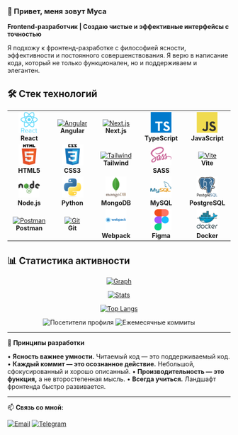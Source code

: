 ### 👋 Привет, меня зовут Муса

**Frontend-разработчик | Создаю чистые и эффективные интерфейсы с точностью**

Я подхожу к фронтенд-разработке с философией ясности, эффективности и постоянного совершенствования. Я верю в написание кода, который не только функционален, но и поддерживаем и элегантен.





## 🛠️ Стек технологий

<table align="center">
  <tr>
    <td align="center" width="96">
      <a href="#">
        <img src="https://raw.githubusercontent.com/devicons/devicon/master/icons/react/react-original-wordmark.svg" width="48" height="48" alt="React" />
      </a>
      <br><strong>React</strong>
    </td>
    <td align="center" width="96">
      <a href="#">
        <img src="https://angular.io/assets/images/logos/angular/angular.svg" width="48" height="48" alt="Angular" />
      </a>
      <br><strong>Angular</strong>
    </td>
    <td align="center" width="96">
      <a href="#">
        <img src="https://cdn.worldvectorlogo.com/logos/nextjs-2.svg" width="48" height="48" alt="Next.js" />
      </a>
      <br><strong>Next.js</strong>
    </td>
    <td align="center" width="96">
      <a href="#">
        <img src="https://raw.githubusercontent.com/devicons/devicon/master/icons/typescript/typescript-original.svg" width="48" height="48" alt="TypeScript" />
      </a>
      <br><strong>TypeScript</strong>
    </td>
    <td align="center" width="96">
      <a href="#">
        <img src="https://raw.githubusercontent.com/devicons/devicon/master/icons/javascript/javascript-original.svg" width="48" height="48" alt="JavaScript" />
      </a>
      <br><strong>JavaScript</strong>
    </td>
  </tr>
  <tr>
    <td align="center" width="96">
      <a href="#">
        <img src="https://raw.githubusercontent.com/devicons/devicon/master/icons/html5/html5-original-wordmark.svg" width="48" height="48" alt="HTML5" />
      </a>
      <br><strong>HTML5</strong>
    </td>
    <td align="center" width="96">
      <a href="#">
        <img src="https://raw.githubusercontent.com/devicons/devicon/master/icons/css3/css3-original-wordmark.svg" width="48" height="48" alt="CSS3" />
      </a>
      <br><strong>CSS3</strong>
    </td>
    <td align="center" width="96">
      <a href="#">
        <img src="https://www.vectorlogo.zone/logos/tailwindcss/tailwindcss-icon.svg" width="48" height="48" alt="Tailwind" />
      </a>
      <br><strong>Tailwind</strong>
    </td>
    <td align="center" width="96">
      <a href="#">
        <img src="https://raw.githubusercontent.com/devicons/devicon/master/icons/sass/sass-original.svg" width="48" height="48" alt="SASS" />
      </a>
      <br><strong>SASS</strong>
    </td>
    <td align="center" width="96">
      <a href="#">
        <img src="https://vitejs.dev/logo.svg" width="48" height="48" alt="Vite" />
      </a>
      <br><strong>Vite</strong>
    </td>
  </tr>
  <tr>
    <td align="center" width="96">
      <a href="#">
        <img src="https://raw.githubusercontent.com/devicons/devicon/master/icons/nodejs/nodejs-original-wordmark.svg" width="48" height="48" alt="Node.js" />
      </a>
      <br><strong>Node.js</strong>
    </td>
    <td align="center" width="96">
      <a href="#">
        <img src="https://raw.githubusercontent.com/devicons/devicon/master/icons/python/python-original.svg" width="48" height="48" alt="Python" />
      </a>
      <br><strong>Python</strong>
    </td>
    <td align="center" width="96">
      <a href="#">
        <img src="https://raw.githubusercontent.com/devicons/devicon/master/icons/mongodb/mongodb-original-wordmark.svg" width="48" height="48" alt="MongoDB" />
      </a>
      <br><strong>MongoDB</strong>
    </td>
    <td align="center" width="96">
      <a href="#">
        <img src="https://raw.githubusercontent.com/devicons/devicon/master/icons/mysql/mysql-original-wordmark.svg" width="48" height="48" alt="MySQL" />
      </a>
      <br><strong>MySQL</strong>
    </td>
    <td align="center" width="96">
      <a href="#">
        <img src="https://raw.githubusercontent.com/devicons/devicon/master/icons/postgresql/postgresql-original-wordmark.svg" width="48" height="48" alt="PostgreSQL" />
      </a>
      <br><strong>PostgreSQL</strong>
    </td>
  </tr>
  <tr>
    <td align="center" width="96">
      <a href="#">
        <img src="https://www.vectorlogo.zone/logos/getpostman/getpostman-icon.svg" width="48" height="48" alt="Postman" />
      </a>
      <br><strong>Postman</strong>
    </td>
    <td align="center" width="96">
      <a href="#">
        <img src="https://www.vectorlogo.zone/logos/git-scm/git-scm-icon.svg" width="48" height="48" alt="Git" />
      </a>
      <br><strong>Git</strong>
    </td>
    <td align="center" width="96">
      <a href="#">
        <img src="https://raw.githubusercontent.com/devicons/devicon/d00d0969292a6569d45b06d3f350f463a0107b0d/icons/webpack/webpack-original-wordmark.svg" width="48" height="48" alt="Webpack" />
      </a>
      <br><strong>Webpack</strong>
    </td>
    <td align="center" width="96">
      <a href="#">
        <img src="https://raw.githubusercontent.com/devicons/devicon/master/icons/figma/figma-original.svg" width="48" height="48" alt="Figma" />
      </a>
      <br><strong>Figma</strong>
    </td>
    <td align="center" width="96">
      <a href="#">
        <img src="https://raw.githubusercontent.com/devicons/devicon/master/icons/docker/docker-original-wordmark.svg" width="48" height="48" alt="Docker" />
      </a>
      <br><strong>Docker</strong>
    </td>
  </tr>
</table>


## 📊 Статистика активности

<div align="center">
  
  <!-- Граф активности -->
  [![Graph](https://github-readme-activity-graph.vercel.app/graph?username=MusaBuruzhev&theme=react-dark&hide_border=true&area=true)](https://github.com/MusaBuruzhev)
  
  <!-- Основная статистика -->
  [![Stats](https://github-readme-stats.vercel.app/api?username=MusaBuruzhev&show_icons=true&theme=vision-friendly-dark)](https://github.com/MusaBuruzhev)
  
  <!-- Топ языков -->
  [![Top Langs](https://github-readme-stats.vercel.app/api/top-langs/?username=MusaBuruzhev&layout=compact&theme=vision-friendly-dark)](https://github.com/MusaBuruzhev)
  
  <!-- Счетчики -->
  <img src="https://komarev.com/ghpvc/?username=MusaBuruzhev&label=Profile%20Views&color=0e75b6&style=flat" alt="Посетители профиля" />
  
  <img src="https://img.shields.io/github/commit-activity/m/MusaBuruzhev/MusaBuruzhev?label=Monthly%20Commits" alt="Ежемесячные коммиты" />
  
</div>

---


🧠 **Принципы разработки**

• **Ясность важнее умности.** Читаемый код — это поддерживаемый код.
• **Каждый коммит — это осознанное действие.** Небольшой, сфокусированный и хорошо описанный.
• **Производительность — это функция,** а не второстепенная мысль.
• **Всегда учиться.** Ландшафт фронтенда быстро развивается.

---

📫 **Связь со мной:** 

[![Email](https://img.shields.io/badge/Email-D14836?style=flat&logo=gmail&logoColor=white)](mburugev@gmail.com)
[![Telegram](https://img.shields.io/badge/Telegram-26A5E4?style=flat&logo=telegram&logoColor=white)](https://t.me/MBuru_D)

